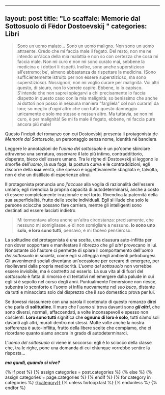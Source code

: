 
---
layout: post 
title: "Lo scaffale: Memorie dal Sottosuolo di Fëdor Dostoevskij
"
categories: Libri
--- 

> Sono un uomo malato... Sono un uomo maligno. Non sono un uomo attraente. Credo che mi faccia male il fegato. Del resto, non me ne intendo un'acca della mia malattia e non so con certezza che cosa mi faccia male. Non mi curo e non mi sono curato mai, sebbene la medicina e i dottori li rispetti. Inoltre, sono anche superstizioso all'estremo; be', almeno abbastanza da rispettare la medicina. (Sono sufficientemente istruito per non essere superstizioso, ma sono superstizioso). Nossignori, non mi voglio curare per malignità. Voi altri questo, di sicuro, non lo vorrete capire. Ebbene, io lo capisco. S'intende che non saprei spiegarvi a chi precisamente io faccia dispetto in questo caso con la mia malignità; so benissimo che anche ai dottori non posso in nessuna maniera "fargliela" col non curarmi da loro; so meglio d'ogni altro che con tutto questo danneggio unicamente e solo me stesso e nessun altro. Ma tuttavia, se non mi curo, è per malignità! Se mi fa male il fegato, ebbene, mi faccia pure ancora più male!

Questo l'incipit del romanzo con cui Dostoevskij presenta il protagonista de *Memorie dal Sottosuolo*, un personaggio senza nome, identità né bandiera. 

Leggere le annotazioni de l'*uomo del sottosuolo* è un po'come sbirciare attraverso una serratura, osservare il lato più intimo, contraddittorio, disperato, bieco dell'essere umano. Tra le righe di Dostoevskij si leggono le smorfie dell'*uomo*, la sua foga, la postura curva e le contraddizioni; egli discorre della **sua** verità, che spesso è oggettivamente sbagliata e, talvolta, non è che un distillato di esperienze altrui.

Il protagonista pronuncia uno *j'accuse* alla voglia di razionalità dell'essere umano; egli rivendica la propria capacità di autodeterminarsi, anche a costo di essere completamente irrazionale e nel torto. Rivendica la paternità della sua superficialità, frutto delle scelte individuali. Egli si illude che solo le persone sciocche possano fare carriera, mentre gli intelligenti sono destinati ad essere lasciati indietro.

> Mi tormentava allora anche un'altra circostanza: precisamente, che nessuno mi somigliasse, e di non somigliare a nessuno. **Io sono uno solo, e loro sono tutti**, pensavo, e mi facevo pensieroso.

La solitudine del protagonista è una scelta, una clausura auto-inflitta per non dover sopportare e manifestare il ribrezzo che *gli altri* provocano in lui. Nonostante ciò l'autore ci permette di spiare il comportamento dell'*uomo del sottosuolo* in società, come egli si atteggia negli ambienti petroburgesi. Gli avvenimenti sociali diventano un'occasione per cercare di emergere, per risollevarsi dalla propria mediocrità. L'*uomo del sottosuolo* non vorrebbe essere invisibile, ma è costretto ad esserlo. La sua vita al di fuori del *sottosuolo* è fatta di rimorso e di tentativi nel emergere dalla palude in cui egli si è sepolto nel corso degli anni. Puntualmente l'emersione non riesce, subentra lo sconforto e l'*uomo* si infila nuovamente nel suo *buco*, distante da tutti e minacciato solo dal disprezzo che il suo domestico prova per lui.

Se dovessi riassumere con una parola il contenuto di questo romanzo direi che parla di **solitudine**. Il muro che l'*uomo* si trova davanti sono ***gli altri***, che sono diversi, normali, affaccendati, a volte inconsapevoli e spesso non coscienti. **Loro sono tutti** significa che **ognuno di loro è solo**, tutti siamo soli davanti agli altri, murati dentro noi stessi. Molte volte anche la nostra sofferenza è auto-inflitta, frutto della libere scelte che compiamo, che ci ricordano quanto siamo ancora in grado di autodeterminarci.

L'*uomo del sottosuolo* ci viene in soccorso: egli è lo sciocco della classe che, tra le righe, pone una domanda di cui chiunque vorrebbe sentire la risposta...

***ma qundi, quando si vive?***

<div class="post-categories">
  {% if post %}
    {% assign categories = post.categories %}
  {% else %}
    {% assign categories = page.categories %}
  {% endif %}
  {% for category in categories %}
  <a href="{{site.baseurl}}/categories/#{{category|slugize}}">{{category}}</a>
  {% unless forloop.last %}&nbsp;{% endunless %}
  {% endfor %}
</div>

